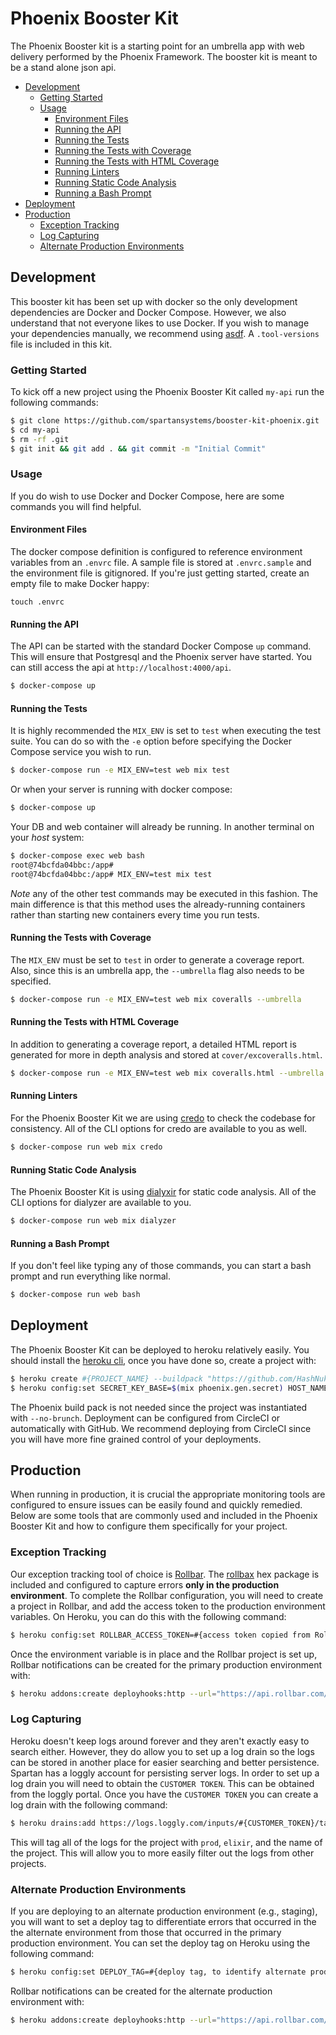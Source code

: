 # Phoenix Booster Kit

The Phoenix Booster kit is a starting point for an umbrella app with web
delivery performed by the Phoenix Framework. The booster kit is meant to be a
stand alone json api.

* [Development](#development)
  * [Getting Started](#getting-started)
  * [Usage](#usage)
    * [Environment Files](#environment-files)
    * [Running the API](#running-the-api)
    * [Running the Tests](#running-the-tests)
    * [Running the Tests with Coverage](#running-the-tests-with-coverage)
    * [Running the Tests with HTML Coverage](#running-the-tests-with-html-coverage)
    * [Running Linters](#running-linters)
    * [Running Static Code Analysis](#running-static-code-analysis)
    * [Running a Bash Prompt](#running-a-bash-prompt)
* [Deployment](#deployment)
* [Production](#production)
  * [Exception Tracking](#exception-tracking)
  * [Log Capturing](#log-capturing)
  * [Alternate Production Environments](#alternate-production-environments)


## Development

This booster kit has been set up with docker so the only development
dependencies are Docker and Docker Compose. However, we also understand that not
everyone likes to use Docker. If you wish to manage your dependencies manually,
we recommend using [asdf](https://github.com/asdf-vm/asdf). A `.tool-versions`
file is included in this kit.

### Getting Started

To kick off a new project using the Phoenix Booster Kit called `my-api` run the
following commands:

```bash
$ git clone https://github.com/spartansystems/booster-kit-phoenix.git ./my-api
$ cd my-api
$ rm -rf .git
$ git init && git add . && git commit -m "Initial Commit"
```

### Usage

If you do wish to use Docker and Docker Compose, here are some commands you will
find helpful.

#### Environment Files

The docker compose definition is configured to reference environment variables
from an `.envrc` file. A sample file is stored at `.envrc.sample` and the
environment file is gitignored. If you're just getting started, create an empty
file to make Docker happy:

```
touch .envrc
```

#### Running the API

The API can be started with the standard Docker Compose `up` command. This will
ensure that Postgresql and the Phoenix server have started. You can still access
the api at `http://localhost:4000/api`.

```bash
$ docker-compose up
```

#### Running the Tests

It is highly recommended the `MIX_ENV` is set to `test` when executing the test
suite. You can do so with the `-e` option before specifying the Docker Compose
service you wish to run.

```bash
$ docker-compose run -e MIX_ENV=test web mix test
```

Or when your server is running with docker compose:

```bash
$ docker-compose up
```

Your DB and web container will already be running. In another terminal on your
*host* system:

```bash
$ docker-compose exec web bash
root@74bcfda04bbc:/app# 
root@74bcfda04bbc:/app# MIX_ENV=test mix test
```

*Note* any of the other test commands may be executed in this fashion. The main
difference is that this method uses the already-running containers rather than
starting new containers every time you run tests.

#### Running the Tests with Coverage

The `MIX_ENV` must be set to `test` in order to generate a coverage report.
Also, since this is an umbrella app, the `--umbrella` flag also needs to be
specified.

```bash
$ docker-compose run -e MIX_ENV=test web mix coveralls --umbrella
```

#### Running the Tests with HTML Coverage

In addition to generating a coverage report, a detailed HTML report is generated
for more in depth analysis and stored at `cover/excoveralls.html`.

```bash
$ docker-compose run -e MIX_ENV=test web mix coveralls.html --umbrella
```

#### Running Linters

For the Phoenix Booster Kit we are using
[credo](https://github.com/rrrene/credo) to check the codebase for consistency.
All of the CLI options for credo are available to you as well.

```bash
$ docker-compose run web mix credo
```

#### Running Static Code Analysis

The Phoenix Booster Kit is using
[dialyxir](https://github.com/jeremyjh/dialyxir) for static code analysis. All
of the CLI options for dialyzer are available to you.

```bash
$ docker-compose run web mix dialyzer
```

#### Running a Bash Prompt

If you don't feel like typing any of those commands, you can start a bash prompt
and run everything like normal.

```bash
$ docker-compose run web bash
```

## Deployment

The Phoenix Booster Kit can be deployed to heroku relatively easily. You should
install the [heroku cli](https://devcenter.heroku.com/articles/heroku-cli), once
you have done so, create a project with:

```bash
$ heroku create #{PROJECT_NAME} --buildpack "https://github.com/HashNuke/heroku-buildpack-elixir.git"
$ heroku config:set SECRET_KEY_BASE=$(mix phoenix.gen.secret) HOST_NAME=#{PROJECT_NAME} MIX_ENV=prod
```

The Phoenix build pack is not needed since the project was instantiated with
`--no-brunch`. Deployment can be configured from CircleCI or automatically with
GitHub. We recommend deploying from CircleCI since you will have more fine
grained control of your deployments.

## Production

When running in production, it is crucial the appropriate monitoring tools are
configured to ensure issues can be easily found and quickly remedied. Below are
some tools that are commonly used and included in the Phoenix Booster Kit and
how to configure them specifically for your project.

### Exception Tracking

Our exception tracking tool of choice is [Rollbar](https://rollbar.com). The
[rollbax](https://github.com/elixir-addicts/rollbax) hex package is included and
configured to capture errors **only in the production environment**. To complete
the Rollbar configuration, you will need to create a project in Rollbar, and add
the access token to the production environment variables. On Heroku, you can do
this with the following command:

```bash
$ heroku config:set ROLLBAR_ACCESS_TOKEN=#{access token copied from Rollbar}
```

Once the environment variable is in place and the Rollbar project is set up,
Rollbar notifications can be created for the primary production environment
with:

```bash
$ heroku addons:create deployhooks:http --url="https://api.rollbar.com/api/1/deploy/?access_token=#{access token copied from Rollbar}&environment=prod
```

### Log Capturing

Heroku doesn't keep logs around forever and they aren't exactly easy to search
either. However, they do allow you to set up a log drain so the logs can be
stored in another place for easier searching and better persistence. Spartan has
a loggly account for persisting server logs. In order to set up a log drain you
will need to obtain the `CUSTOMER TOKEN`. This can be obtained from the loggly
portal. Once you have the `CUSTOMER TOKEN` you can create a log drain with the
following command:

```bash
$ heroku drains:add https://logs.loggly.com/inputs/#{CUSTOMER_TOKEN}/tag/prod,#{PROJECT_NAME},elixir --app #{PROJECT_NAME}
```

This will tag all of the logs for the project with `prod`, `elixir`, and the
name of the project. This will allow you to more easily filter out the logs from
other projects.

### Alternate Production Environments

If you are deploying to an alternate production environment (e.g., staging), you
will want to set a deploy tag to differentiate errors that occurred in the the
alternate environment from those that occurred in the primary production
environment. You can set the deploy tag on Heroku using the following command:

```bash
$ heroku config:set DEPLOY_TAG=#{deploy tag, to identify alternate production environment}
```

Rollbar notifications can be created for the alternate production environment
with:

```bash
$ heroku addons:create deployhooks:http --url="https://api.rollbar.com/api/1/deploy/?access_token=#{access token copied from Rollbar}&environment=#{deploy tag}"
```
